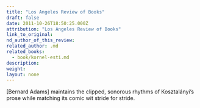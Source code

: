 ```yaml
---
title: "Los Angeles Review of Books"
draft: false
date: 2011-10-26T18:50:25.000Z
attribution: "Los Angeles Review of Books"
link_to_original:
nd_author_of_this_review:
related_author: .md
related_books:
  - book/kornel-esti.md
description:
weight:
layout: none
---
```

[Bernard Adams] maintains the clipped, sonorous rhythms of Kosztalányi’s prose while matching its comic wit stride for stride.

